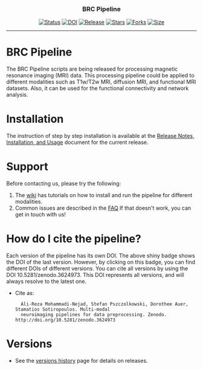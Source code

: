 
<h3 align="center">BRC Pipeline</h3>

<div align="center">

  [![Status](https://img.shields.io/badge/status-active-success.svg)]() 
  [![DOI](https://zenodo.org/badge/DOI/10.5281/zenodo.7635511.svg)](https://doi.org/10.5281/zenodo.7635511)
  [![Release](https://img.shields.io/github/release/SPMIC-UoN/BRC_Pipeline)](https://github.com/SPMIC-UoN/BRC_Pipeline/releases/latest)
  [![Stars](https://img.shields.io/github/stars/SPMIC-UoN/BRC_Pipeline)](https://github.com/SPMIC-UoN/BRC_Pipeline/stargazers)
  [![Forks](https://img.shields.io/github/forks/SPMIC-UoN/BRC_Pipeline)](https://github.com/SPMIC-UoN/BRC_Pipeline/network/members)
  [![Size](https://img.shields.io/github/languages/code-size/SPMIC-UoN/BRC_Pipeline)]()

</div>

---
# BRC Pipeline

The BRC Pipeline scripts are being released for processing magnetic resonance imaging (MRI) data. This processing pipeline could be applied to different modalities such as T1w/T2w MRI, diffusion MRI, and functional MRI datasets. Also, it can be used for the functional connectivity and network analysis.

# Installation
The instruction of step by step installation is available at the [Release Notes, Installation, and Usage][release-install-use] document
  for the current release.

# Support
Before contacting us, please try the following:

1. The [wiki][wiki_md] has tutorials on how to install and run the pipeline for different modalities.
2. Common issues are described in the [FAQ][faq_md]
If that doesn't work, you can get in touch with us!

# How do I cite the pipeline?
Each version of the pipeline has its own DOI. The above shiny badge shows the DOI of the last version. However, by clicking on this badge, you can find different DOIs of different versions. You can cite all versions by using the DOI 10.5281/zenodo.3624973. This DOI represents all versions, and will always resolve to the latest one.

* Cite as:

        Ali-Reza Mohammadi-Nejad, Stefan Pszczolkowski, Dorothee Auer, Stamatios Sotiropoulos. Multi-modal 
        neuroimaging pipelines for data preprocessing. Zenodo. http://doi.org/10.5281/zenodo.3624973



# Versions

* See the [versions history][Versions_md] page for details on releases.



<!-- References -->


[release-install-use]: https://github.com/SPMIC-UoN/BRC_Pipeline/wiki
[Versions_md]: https://github.com/SPMIC-UoN/BRC_Pipeline/releases
[wiki_md]: https://github.com/SPMIC-UoN/BRC_Pipeline/wiki/Installation-and-Usage-Instructions
[faq_md]: https://github.com/SPMIC-UoN/BRC_Pipeline/wiki/FAQ

